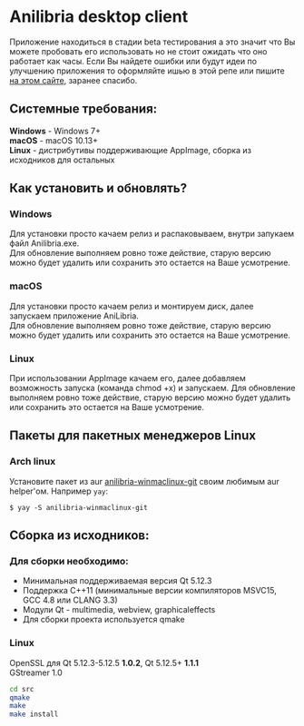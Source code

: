 # Anilibria desktop client

Приложение находиться в стадии beta тестирования а это значит что Вы можете пробовать его использовать но не стоит ожидать что оно работает как часы. Если Вы найдете ошибки или будут идеи по улучшению приложения то оформляйте ишью в этой репе или пишите [на этом сайте](http://anilibriadesktop.reformal.ru/), заранее спасибо.

## Системные требования:

**Windows** - Windows 7+  
**macOS** - macOS 10.13+  
**Linux** - дистрибутивы поддерживающие AppImage, сборка из исходников для остальных

## Как установить и обновлять?

### Windows

Для установки просто качаем релиз и распаковываем, внутри запукаем файл Anilibria.exe.  
Для обновление выполняем ровно тоже действие, старую версию можно будет удалить или сохранить это остается на Ваше усмотрение.

### macOS

Для установки просто качаем релиз и монтируем диск, далее запускаем приложение AniLibria.  
Для обновление выполняем ровно тоже действие, старую версию можно будет удалить или сохранить это остается на Ваше усмотрение.

### Linux

При использовании AppImage качаем его, далее добавляем возможность запуска (команда chmod +x) и запускаем.
Для обновление выполняем ровно тоже действие, старую версию можно будет удалить или сохранить это остается на Ваше усмотрение.

## Пакеты для пакетных менеджеров Linux

### Arch linux
Установите пакет из aur [anilibria-winmaclinux-git](https://aur.archlinux.org/packages/anilibria-winmaclinux-git) своим любимым aur helper'ом. Например `yay`:

```console
$ yay -S anilibria-winmaclinux-git
```

## Сборка из исходников:

### Для сборки необходимо:
- Минимальная поддерживаемая версия Qt 5.12.3
- Поддержка C++11 (минимальные версии компиляторов MSVC15, GCC 4.8 или CLANG 3.3)
- Модули Qt - multimedia, webview, graphicaleffects
- Для сборки проекта используется qmake

### Linux

OpenSSL для Qt 5.12.3-5.12.5 **1.0.2**, Qt 5.12.5+ **1.1.1**  
GStreamer 1.0

```bash
cd src
qmake
make
make install
```
